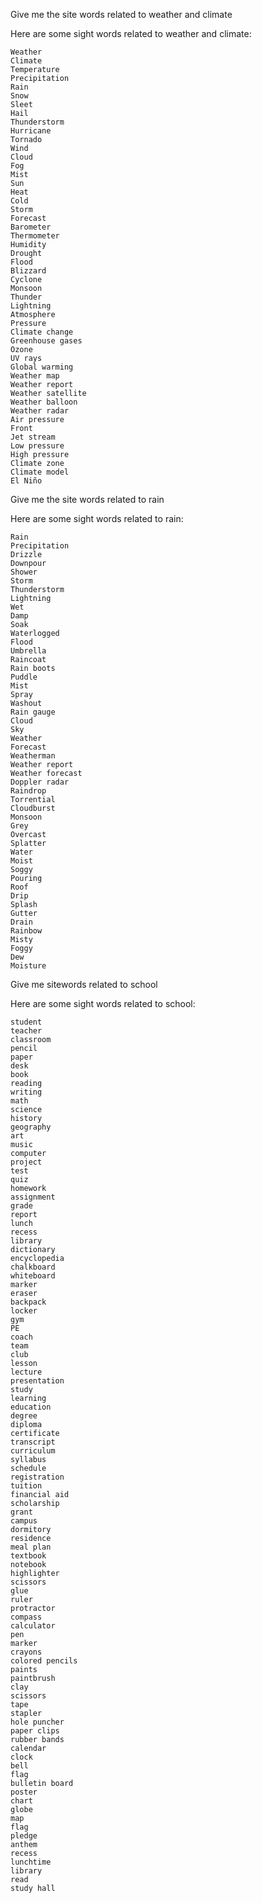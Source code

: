 Give me the site words related to weather and climate

Here are some sight words related to weather and climate:

```
Weather
Climate
Temperature
Precipitation
Rain
Snow
Sleet
Hail
Thunderstorm
Hurricane
Tornado
Wind
Cloud
Fog
Mist
Sun
Heat
Cold
Storm
Forecast
Barometer
Thermometer
Humidity
Drought
Flood
Blizzard
Cyclone
Monsoon
Thunder
Lightning
Atmosphere
Pressure
Climate change
Greenhouse gases
Ozone
UV rays
Global warming
Weather map
Weather report
Weather satellite
Weather balloon
Weather radar
Air pressure
Front
Jet stream
Low pressure
High pressure
Climate zone
Climate model
El Niño
```

Give me the site words related to rain

Here are some sight words related to rain:

```
Rain
Precipitation
Drizzle
Downpour
Shower
Storm
Thunderstorm
Lightning
Wet
Damp
Soak
Waterlogged
Flood
Umbrella
Raincoat
Rain boots
Puddle
Mist
Spray
Washout
Rain gauge
Cloud
Sky
Weather
Forecast
Weatherman
Weather report
Weather forecast
Doppler radar
Raindrop
Torrential
Cloudburst
Monsoon
Grey
Overcast
Splatter
Water
Moist
Soggy
Pouring
Roof
Drip
Splash
Gutter
Drain
Rainbow
Misty
Foggy
Dew
Moisture
```

Give me sitewords related to school

Here are some sight words related to school:

```
student
teacher
classroom
pencil
paper
desk
book
reading
writing
math
science
history
geography
art
music
computer
project
test
quiz
homework
assignment
grade
report
lunch
recess
library
dictionary
encyclopedia
chalkboard
whiteboard
marker
eraser
backpack
locker
gym
PE
coach
team
club
lesson
lecture
presentation
study
learning
education
degree
diploma
certificate
transcript
curriculum
syllabus
schedule
registration
tuition
financial aid
scholarship
grant
campus
dormitory
residence
meal plan
textbook
notebook
highlighter
scissors
glue
ruler
protractor
compass
calculator
pen
marker
crayons
colored pencils
paints
paintbrush
clay
scissors
tape
stapler
hole puncher
paper clips
rubber bands
calendar
clock
bell
flag
bulletin board
poster
chart
globe
map
flag
pledge
anthem
recess
lunchtime
library
read
study hall
```
